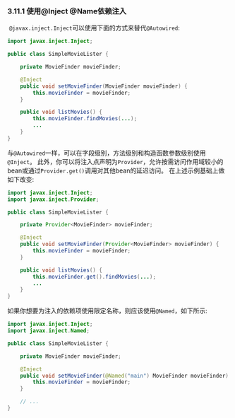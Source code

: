 ### 3.11.1 使用@Inject @Name依赖注入


 `@javax.inject.Inject`可以使用下面的方式来替代`@Autowired`:

```java
import javax.inject.Inject;

public class SimpleMovieLister {

	private MovieFinder movieFinder;

	@Inject
	public void setMovieFinder(MovieFinder movieFinder) {
		this.movieFinder = movieFinder;
	}

	public void listMovies() {
		this.movieFinder.findMovies(...);
		...
	}
}
```


与`@Autowired`一样，可以在字段级别，方法级别和构造函数参数级别使用`@Inject`。 此外，你可以将注入点声明为`Provider`，允许按需访问作用域较小的bean或通过`Provider.get()`调用对其他bean的延迟访问。 在上述示例基础上做如下改变:

```java
import javax.inject.Inject;
import javax.inject.Provider;

public class SimpleMovieLister {

	private Provider<MovieFinder> movieFinder;

	@Inject
	public void setMovieFinder(Provider<MovieFinder> movieFinder) {
		this.movieFinder = movieFinder;
	}

	public void listMovies() {
		this.movieFinder.get().findMovies(...);
		...
	}
}
```


如果你想要为注入的依赖项使用限定名称，则应该使用`@Named`，如下所示:

```java
import javax.inject.Inject;
import javax.inject.Named;

public class SimpleMovieLister {

	private MovieFinder movieFinder;

	@Inject
	public void setMovieFinder(@Named("main") MovieFinder movieFinder) {
		this.movieFinder = movieFinder;
	}

	// ...
}
```